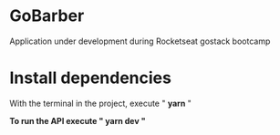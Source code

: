 # GoBarber
Application under development during Rocketseat gostack bootcamp

# Install dependencies
With the terminal in the project, execute " **yarn** " 

**To run the API execute " yarn dev "**
